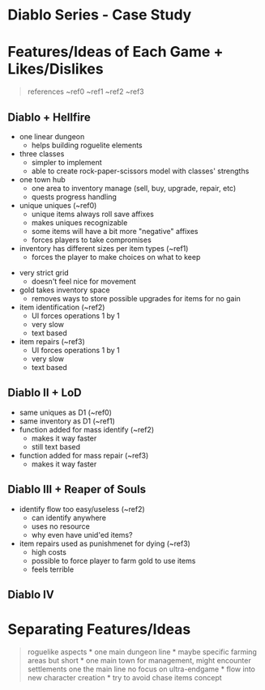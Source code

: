 Diablo Series - Case Study
==========================

# Features/Ideas of Each Game + Likes/Dislikes
> references
~ref0
~ref1
~ref2
~ref3

## Diablo + Hellfire
+ one linear dungeon
    * helps building roguelite elements
+ three classes
    * simpler to implement
    * able to create rock-paper-scissors model with classes' strengths
+ one town hub
    * one area to inventory manage (sell, buy, upgrade, repair, etc)
    * quests progress handling
+ unique uniques (~ref0)
    * unique items always roll save affixes
    * makes uniques recognizable
    * some items will have a bit more "negative" affixes
    * forces players to take compromises
+ inventory has different sizes per item types (~ref1)
    * forces the player to make choices on what to keep
- very strict grid
    * doesn't feel nice for movement
- gold takes inventory space
    * removes ways to store possible upgrades for items for no gain
- item identification (~ref2)
    * UI forces operations 1 by 1
    * very slow
    * text based
- item repairs (~ref3)
    * UI forces operations 1 by 1
    * very slow
    * text based

## Diablo II + LoD
+ same uniques as D1 (~ref0)
+ same inventory as D1 (~ref1)
+ function added for mass identify (~ref2)
    * makes it way faster
    * still text based
+ function added for mass repair (~ref3)
    * makes it way faster

## Diablo III + Reaper of Souls
- identify flow too easy/useless (~ref2)
    * can identify anywhere
    * uses no resource
    * why even have unid'ed items?
- item repairs used as punishmenet for dying (~ref3)
    * high costs
    * possible to force player to farm gold to use items
    * feels terrible

## Diablo IV

# Separating Features/Ideas
> roguelike aspects
    * one main dungeon line
    * maybe specific farming areas but short
    * one main town for management, might encounter settlements one the main line
> no focus on ultra-endgame
    * flow into new character creation
    * try to avoid chase items concept
